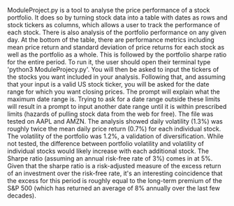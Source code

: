 ModuleProject.py is a tool to analyse the price performance of a stock portfolio. It does so by turning stock data into a table with dates as rows and stock tickers as columns, which allows a user to track the performance of each stock. There is also analysis of the portfolio performance on any given day.
At the bottom of the table, there are performance metrics including mean price return and standard deviation of price returns for each stock as well as the portfolio as a whole. This is followed by the portfolio sharpe ratio for the entire period.
To run it, the user should open their terminal type 'python3 ModuleProjecy.py'. You will then be asked to input the tickers of the stocks you want included in your analysis. Following that, and assuming that your input is a valid US stock ticker, you will be asked for the date range for which you want closing prices. The prompt will explain what the maximum date range is. Trying to ask for a date range outside these limits will result in a prompt to input another date range until it is within prescribed limits (hazards of pulling stock data from the web for free).
The file was tested on AAPL and AMZN. The analysis showed daily volatility (1.3%) was roughly twice the mean daily price return (0.7%) for each individual stock. The volatility of the portfolio was 1.2%, a validation of diversification. While not tested, the difference between portfolio volatility and volatility of individual stocks would likely increase with each additional stock. The Sharpe ratio (assuming an annual risk-free rate of 3%) comes in at 5%. Given that the sharpe ratio is a risk-adjusted measure of the excess return of an investment over the risk-free rate, it's an interesting coincidence that the excess for this period is roughly equal to the long-term premium of the S&P 500 (which has returned an average of 8% annually over the last few decades).